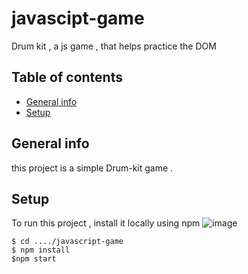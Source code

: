 # javascipt-game
Drum kit , a js game , that helps practice the DOM
## Table of contents
* [General info](#general-info)
* [Setup](#setup)


## General info
this project is a simple Drum-kit game .
## Setup
To run this project , install it locally using npm
![image](https://user-images.githubusercontent.com/105134003/188448546-29d1839c-951e-44da-ae0b-e43b35a39d8d.png)

```
$ cd ..../javascript-game
$ npm install
$npm start 


